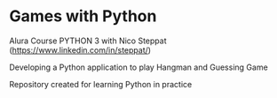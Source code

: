 # Games with Python
Alura Course PYTHON 3 with Nico Steppat (https://www.linkedin.com/in/steppat/) 

Developing a Python application to play Hangman and Guessing Game

Repository created for learning Python in practice

